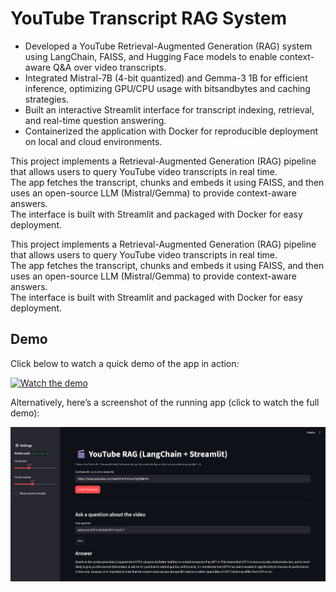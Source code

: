 # YouTube Transcript RAG System

* Developed a YouTube Retrieval-Augmented Generation (RAG) system using LangChain, FAISS, and Hugging
Face models to enable context-aware Q&A over video transcripts.
* Integrated Mistral-7B (4-bit quantized) and Gemma-3 1B for efficient inference, optimizing GPU/CPU usage with
bitsandbytes and caching strategies.
* Built an interactive Streamlit interface for transcript indexing, retrieval, and real-time question answering.
* Containerized the application with Docker for reproducible deployment on local and cloud environments.

This project implements a Retrieval-Augmented Generation (RAG) pipeline that allows users to query YouTube video transcripts in real time.  
The app fetches the transcript, chunks and embeds it using FAISS, and then uses an open-source LLM (Mistral/Gemma) to provide context-aware answers.  
The interface is built with Streamlit and packaged with Docker for easy deployment.

This project implements a Retrieval-Augmented Generation (RAG) pipeline that allows users to query YouTube video transcripts in real time.  
The app fetches the transcript, chunks and embeds it using FAISS, and then uses an open-source LLM (Mistral/Gemma) to provide context-aware answers.  
The interface is built with Streamlit and packaged with Docker for easy deployment.

## Demo

Click below to watch a quick demo of the app in action:


[![Watch the demo](https://img.youtube.com/vi/hmtuvNfytjM/0.jpg)](https://www.youtube.com/watch?v=hmtuvNfytjM)

Alternatively, here’s a screenshot of the running app (click to watch the full demo):


![App Demo](<assets/Screenshot 2025-08-17 131354.png>)